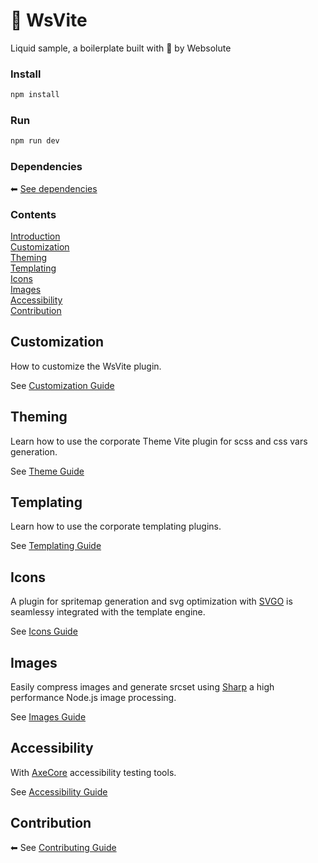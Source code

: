 # 🔵 WsVite

Liquid sample, a boilerplate built with 🖤 by Websolute

### Install 

```sh
npm install
```

### Run

```sh
npm run dev
```

### Dependencies
⬅ [See dependencies](https://github.com/websolutespa/wsdev/blob/main/docs/DEPENDENCIES.md)  

### Contents
[Introduction](https://github.com/websolutespa/wsdev/blob/main/docs/INTRODUCTION.md)  
[Customization](#customization)  
[Theming](#theming)  
[Templating](#templating)  
[Icons](#icons)  
[Images](#images)  
[Accessibility](#accessibility)   
[Contribution](#contribution)  

## Customization
How to customize the WsVite plugin.  

See [Customization Guide](https://github.com/websolutespa/wsdev/blob/main/docs/CUSTOMIZATION.md)

## Theming
Learn how to use the corporate Theme Vite plugin for scss and css vars generation.  

See [Theme Guide](https://github.com/websolutespa/wsdev/blob/main/docs/THEMING.md)

## Templating
Learn how to use the corporate templating plugins.  

See [Templating Guide](https://github.com/websolutespa/wsdev/blob/main/docs/TEMPLATING.md)

## Icons
A plugin for spritemap generation and svg optimization with [SVGO](https://github.com/svg/svgo) is seamlessy integrated with the template engine.  

See [Icons Guide](https://github.com/websolutespa/wsdev/blob/main/docs/ICONS.md)

## Images
Easily compress images and generate srcset using [Sharp](https://sharp.pixelplumbing.com/) a high performance Node.js image processing.  

See [Images Guide](https://github.com/websolutespa/wsdev/blob/main/docs/IMAGES.md)

## Accessibility
With [AxeCore](https://www.deque.com/axe/) accessibility testing tools. 

See [Accessibility Guide](https://github.com/websolutespa/wsdev/blob/main/docs/ACCESSIBILITY.md)

## Contribution
⬅ See [Contributing Guide](https://github.com/websolutespa/wsdev/blob/main/CONTRIBUTING.md)
